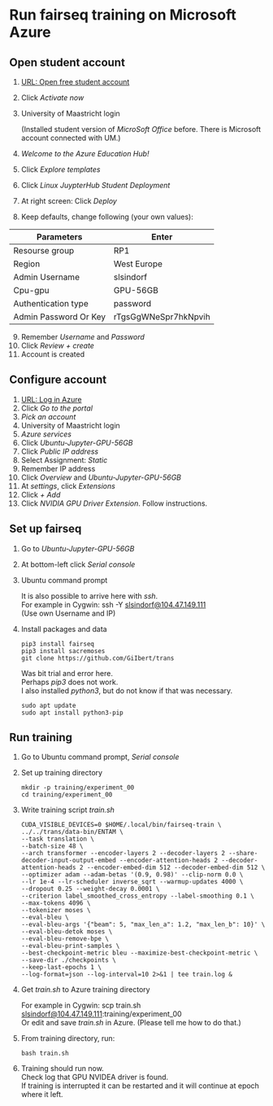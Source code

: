 
# Run fairseq training on Microsoft Azure

## Open student account

1. [URL: Open free student account](https://azure.microsoft.com/en-gb/free/students/)
2. Click _Activate now_
3. University of Maastricht login

   (Installed student version of _MicroSoft Office_ before. There is Microsoft account connected with UM.)
4. _Welcome to the Azure Education Hub!_
5. Click _Explore templates_
6. Click _Linux JuypterHub Student Deployment_
7. At right screen: Click _Deploy_
8. Keep defaults, change following (your own values):

|Parameters|Enter|
|-------------------|--------------------|
|Resourse group|RP1|
|Region|West Europe|
|Admin Username|slsindorf|
|Cpu-gpu|GPU-56GB|
|Authentication type|password|
|Admin Password Or Key|rTgsGgWNeSpr7hkNpvih|

9. Remember _Username_ and _Password_
10. Click _Review + create_
11. Account is created

## Configure account

1. [URL: Log in Azure](https://azure.microsoft.com/en-us/account/)
2. Click _Go to the portal_
3. _Pick an account_
4. University of Maastricht login
5. _Azure services_
6. Click _Ubuntu-Jupyter-GPU-56GB_
7. Click _Public IP address_
8. Select Assignment: _Static_
9. Remember IP address
10. Click _Overview_ and _Ubuntu-Jupyter-GPU-56GB_
11. At _settings_, click _Extensions_
12. Click _+ Add_
13. Click _NVIDIA GPU Driver Extension_. Follow instructions.

## Set up fairseq

1. Go to _Ubuntu-Jupyter-GPU-56GB_
2. At bottom-left click _Serial console_
3. Ubuntu command prompt

   It is also possible to arrive here with _ssh_.  
   For example in Cygwin: ssh -Y slsindorf@104.47.149.111  
   (Use own Username and IP)
4. Install packages and data
   ```
   pip3 install fairseq
   pip3 install sacremoses
   git clone https://github.com/GiIbert/trans
   ```
   
   Was bit trial and error here.  
   Perhaps _pip3_ does not work.  
   I also installed _python3_, but do not know if that was necessary.
   ```
   sudo apt update
   sudo apt install python3-pip
   ```
   
 ## Run training
 
 1. Go to Ubuntu command prompt, _Serial console_
 2. Set up training directory
    ```
    mkdir -p training/experiment_00  
    cd training/experiment_00
    ```

 3. Write training script _train.sh_
    ```
    CUDA_VISIBLE_DEVICES=0 $HOME/.local/bin/fairseq-train \
    ../../trans/data-bin/ENTAM \
    --task translation \
    --batch-size 48 \
    --arch transformer --encoder-layers 2 --decoder-layers 2 --share-decoder-input-output-embed --encoder-attention-heads 2 --decoder-attention-heads 2 --encoder-embed-dim 512 --decoder-embed-dim 512 \
    --optimizer adam --adam-betas '(0.9, 0.98)' --clip-norm 0.0 \
    --lr 1e-4 --lr-scheduler inverse_sqrt --warmup-updates 4000 \
    --dropout 0.25 --weight-decay 0.0001 \
    --criterion label_smoothed_cross_entropy --label-smoothing 0.1 \
    --max-tokens 4096 \
    --tokenizer moses \
    --eval-bleu \
    --eval-bleu-args '{"beam": 5, "max_len_a": 1.2, "max_len_b": 10}' \
    --eval-bleu-detok moses \
    --eval-bleu-remove-bpe \
    --eval-bleu-print-samples \
    --best-checkpoint-metric bleu --maximize-best-checkpoint-metric \
    --save-dir ./checkpoints \
    --keep-last-epochs 1 \
    --log-format=json --log-interval=10 2>&1 | tee train.log &
    ```

4. Get _train.sh_ to Azure training directory

   For example in Cygwin: scp train.sh slsindorf@104.47.149.111:training/experiment_00  
   Or edit and save  _train.sh_ in Azure. (Please tell me how to do that.)
5. From training directory, run:
   ```
   bash train.sh
   ```
6. Training should run now.  
   Check log that GPU NVIDEA driver is found.  
   If training is interrupted it can be restarted and it will continue at epoch where it left.



